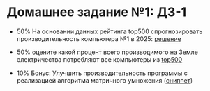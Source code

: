 # Домашнее задание №1: ДЗ-1

* 50% На основании данных рейтинга top500 спрогнозировать  производительность компьютера №1 в 2025: [решение](https://github.com/GimmeDanger/made-hpc-2021/blob/master/hw/1/1_top_1_predict.ipynb)

* 50% оцените какой процент всего производимого на Земле электричества потребляют все компьютеры из [top500](https://www.top500.org/)

* 10% Бонус: Улучшить производительность программы с реализацией алгоритма матричного умножения ([сниппет](https://bit.ly/339RAhp))
